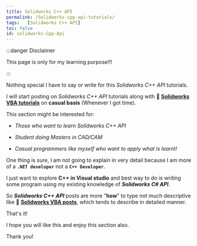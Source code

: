 ```yaml
---
title: Solidworks C++ API
permalink: /Solidworks-cpp-api-tutorials/
tags:   [Solidworks C++ API]
toc: false
id: solidworks-Cpp-Api
---
```


:::danger Disclaimer

This page is only for my learning purpose!!!

:::

Nothing special I have to say or write for this *Solidworks C++ API* tutorials.

I will start posting on *Solidworks C++ API* tutorials along with 🚀 **[Solidworks VBA tutorials](/solidworks-macros/vba-in-solidworks/)** on **casual basis** (Whenever I got time).

This section might be interested for:

 * *Those who want to learn Solidworks C++ API*

 * *Student doing Masters in CAD/CAM*

 * *Casual programmers like myself who want to apply what is learnt!*

One thing is sure, I am not going to explain in very detail because I am more of a **`.NET developer`** not a **`C++ Developer`**.

I just want to explore **C++ in Visual studio** and best way to do is writing some program using my existing knowledge of ***Solidworks C# API***.

So ***Solidworks C++ API*** posts are more "**how**" to type not much descriptive like 🚀 **[Solidworks VBA posts](/solidworks-macros/vba-in-solidworks)**, which tends to describe in detailed manner.

That's it!

I hope you will like this and enjoy this section also.

Thank you!